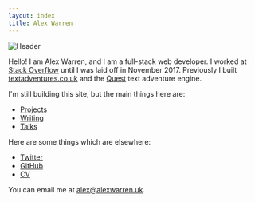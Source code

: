 ```yaml
---
layout: index
title: Alex Warren
---
```


![Header](header.jpg)

Hello! I am Alex Warren, and I am a full-stack web developer. I worked at [Stack Overflow](https://stackoverflow.com) until I was laid off in November 2017. Previously I built [textadventures.co.uk](http://textadventures.co.uk) and the [Quest](https://github.com/textadventures/quest) text adventure engine.

I'm still building this site, but the main things here are:

- [Projects](/projects)
- [Writing](/writing)
- [Talks](/talks)

Here are some things which are elsewhere:

- [Twitter](https://twitter.com/alexwarren)
- [GitHub](https://github.com/alexwarren)
- [CV](http://stackoverflow.com/story/alexwarren)

You can email me at <alex@alexwarren.uk>.